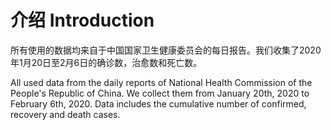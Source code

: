# 介绍 Introduction

所有使用的数据均来自于中国国家卫生健康委员会的每日报告。我们收集了2020年1月20日至2月6日的确诊数，治愈数和死亡数。

All used data from the daily reports of National Health Commission of the People's Republic of China. We collect them from January 20th, 2020 to February 6th, 2020. Data includes the cumulative number of confirmed, recovery and death cases.
